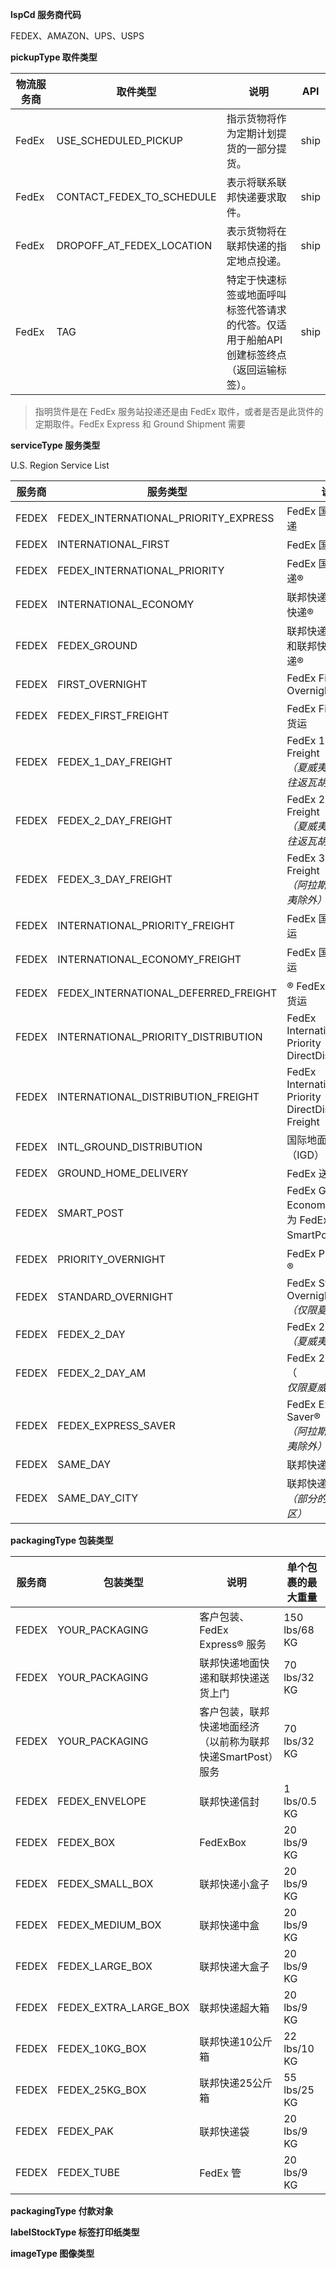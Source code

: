 
<span id="lspcd"></span>
**lspCd 服务商代码**

FEDEX、AMAZON、UPS、USPS


<span id="pickuptype"></span>
**pickupType 取件类型**

| 物流服务商 | 取件类型                      | 说明                                             | API  |
| ----- | ------------------------- | ---------------------------------------------- | ---- |
| FedEx | USE_SCHEDULED_PICKUP      | 指示货物将作为定期计划提货的一部分提货。                           | ship |
| FedEx | CONTACT_FEDEX_TO_SCHEDULE | 表示将联系联邦快递要求取件。                                 | ship |
| FedEx | DROPOFF_AT_FEDEX_LOCATION | 表示货物将在联邦快递的指定地点投递。                             | ship |
| FedEx | TAG                       | 特定于快速标签或地面呼叫标签代答请求的代答。仅适用于船舶API创建标签终点（返回运输标签）。 | ship |
>指明货件是在 FedEx 服务站投递还是由 FedEx 取件，或者是否是此货件的定期取件。FedEx Express 和 Ground Shipment 需要


<span id="servicetype"></span>
**serviceType 服务类型**


U.S. Region Service List

| 服务商   | 服务类型                                 | 说明                                                       |
| ----- | ------------------------------------ | -------------------------------------------------------- |
| FEDEX | FEDEX_INTERNATIONAL_PRIORITY_EXPRESS | FedEx 国际优先®快递                                            |
| FEDEX | INTERNATIONAL_FIRST                  | FedEx 国际头等舱®                                             |
| FEDEX | FEDEX_INTERNATIONAL_PRIORITY         | FedEx 国际优先快递®                                            |
| FEDEX | INTERNATIONAL_ECONOMY                | 联邦快递国际经济快递®                                              |
| FEDEX | FEDEX_GROUND                         | 联邦快递国际快递®和联邦快递国内快递®                                      |
| FEDEX | FIRST_OVERNIGHT                      | FedEx First Overnight                                    |
| FEDEX | FEDEX_FIRST_FREIGHT                  | FedEx First 隔夜®货运                                        |
| FEDEX | FEDEX_1_DAY_FREIGHT                  | FedEx 1Day® Freight<br>_（夏威夷航线仅限往返瓦胡岛）_                  |
| FEDEX | FEDEX_2_DAY_FREIGHT                  | FedEx 2Day® Freight<br>_（夏威夷航线仅限往返瓦胡岛）_                  |
| FEDEX | FEDEX_3_DAY_FREIGHT                  | FedEx 3Day® Freight<br>_（阿拉斯加和夏威夷除外）_                    |
| FEDEX | INTERNATIONAL_PRIORITY_FREIGHT       | FedEx 国际优先®货运                                            |
| FEDEX | INTERNATIONAL_ECONOMY_FREIGHT        | FedEx 国际经济®货运                                            |
| FEDEX | FEDEX_INTERNATIONAL_DEFERRED_FREIGHT | ® FedEx 国际延期货运                                           |
| FEDEX | INTERNATIONAL_PRIORITY_DISTRIBUTION  | FedEx International Priority DirectDistribution®         |
| FEDEX | INTERNATIONAL_DISTRIBUTION_FREIGHT   | FedEx International Priority DirectDistribution® Freight |
| FEDEX | INTL_GROUND_DISTRIBUTION             | 国际地面®分配 （IGD）                                            |
| FEDEX | GROUND_HOME_DELIVERY                 | FedEx 送货上门®                                              |
| FEDEX | SMART_POST                           | FedEx Ground® Economy（以前称为 FedEx SmartPost®）             |
| FEDEX | PRIORITY_OVERNIGHT                   | FedEx Priority 隔夜®                                       |
| FEDEX | STANDARD_OVERNIGHT                   | FedEx Standard Overnight®  <br>_（仅限夏威夷出境）_               |
| FEDEX | FEDEX_2_DAY                          | FedEx 2Day®  <br>_（夏威夷境内除外）_                             |
| FEDEX | FEDEX_2_DAY_AM                       | FedEx 2Day® AM（  <br>_仅限夏威夷出境）_                          |
| FEDEX | FEDEX_EXPRESS_SAVER                  | FedEx Express Saver®  <br>_（阿拉斯加和夏威夷除外）_                 |
| FEDEX | SAME_DAY                             | 联邦快递当日送达                                                 |
| FEDEX | SAME_DAY_CITY                        | 联邦快递当日送达<br>_（部分的美国都会区）_                                 |


<span id="packagingtype"></span>
**packagingType 包装类型**

| 服务商   | 包装类型                  | 说明                                 | 单个包裹的最大重量     |
| ----- | --------------------- | ---------------------------------- | ------------- |
| FEDEX | YOUR_PACKAGING        | 客户包装、FedEx Express® 服务             | 150 lbs/68 KG |
| FEDEX | YOUR_PACKAGING        | 联邦快递地面快递和联邦快递送货上门                  | 70 lbs/32 KG  |
| FEDEX | YOUR_PACKAGING        | 客户包装，联邦快递地面经济（以前称为联邦快递SmartPost）服务 | 70 lbs/32 KG  |
| FEDEX | FEDEX_ENVELOPE        | 联邦快递信封                             | 1 lbs/0.5 KG  |
| FEDEX | FEDEX_BOX             | FedExBox                           | 20 lbs/9 KG   |
| FEDEX | FEDEX_SMALL_BOX       | 联邦快递小盒子                            | 20 lbs/9 KG   |
| FEDEX | FEDEX_MEDIUM_BOX      | 联邦快递中盒                             | 20 lbs/9 KG   |
| FEDEX | FEDEX_LARGE_BOX       | 联邦快递大盒子                            | 20 lbs/9 KG   |
| FEDEX | FEDEX_EXTRA_LARGE_BOX | 联邦快递超大箱                            | 20 lbs/9 KG   |
| FEDEX | FEDEX_10KG_BOX        | 联邦快递10公斤箱                          | 22 lbs/10 KG  |
| FEDEX | FEDEX_25KG_BOX        | 联邦快递25公斤箱                          | 55 lbs/25 KG  |
| FEDEX | FEDEX_PAK             | 联邦快递袋                              | 20 lbs/9 KG   |
| FEDEX | FEDEX_TUBE            | FedEx 管                            | 20 lbs/9 KG   |



<span id="paymenttype"></span>
**packagingType 付款对象**



<span id="labelstocktype"></span>
**labelStockType 标签打印纸类型**




<span id="imagetype"></span>
**imageType 图像类型**